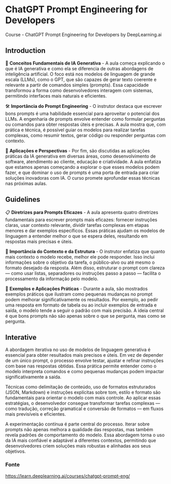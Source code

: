 # ChatGPT Prompt Engineering for Developers

Course - ChatGPT Prompt Engineering for Developers by DeepLearning.ai

## Introduction

🧠 **Conceitos Fundamentais de IA Generativa**  - A aula começa explicando o que é IA generativa e como ela se diferencia de outras abordagens de inteligência artificial. O foco está nos modelos de linguagem de grande escala (LLMs), como o GPT, que são capazes de gerar texto coerente e relevante a partir de comandos simples (prompts). Essa capacidade transformou a forma como desenvolvedores interagem com sistemas, permitindo interfaces mais naturais e eficientes.

🛠️ **Importância do Prompt Engineering** -  O instrutor destaca que escrever bons prompts é uma habilidade essencial para aproveitar o potencial dos LLMs. A engenharia de prompts envolve entender como formular perguntas ou comandos para obter respostas úteis e precisas. A aula mostra que, com prática e técnica, é possível guiar os modelos para realizar tarefas complexas, como resumir textos, gerar código ou responder perguntas com contexto.

🚀 **Aplicações e Perspectivas** -  Por fim, são discutidas as aplicações práticas da IA generativa em diversas áreas, como desenvolvimento de software, atendimento ao cliente, educação e criatividade. A aula enfatiza que estamos apenas começando a explorar o que esses modelos podem fazer, e que dominar o uso de prompts é uma porta de entrada para criar soluções inovadoras com IA. O curso promete aprofundar essas técnicas nas próximas aulas.

## Guidelines

📋 **Diretrizes para Prompts Eficazes** - A aula apresenta quatro diretrizes fundamentais para escrever prompts mais eficazes: fornecer instruções claras, usar contexto relevante, dividir tarefas complexas em etapas menores e dar exemplos específicos. Essas práticas ajudam os modelos de linguagem a entender melhor o que se espera deles, resultando em respostas mais precisas e úteis.

🧩 **Importância do Contexto e da Estrutura** -  O instrutor enfatiza que quanto mais contexto o modelo recebe, melhor ele pode responder. Isso inclui informações sobre o objetivo da tarefa, o público-alvo ou até mesmo o formato desejado da resposta. Além disso, estruturar o prompt com clareza — como usar listas, separadores ou instruções passo a passo — facilita o processamento da informação pelo modelo.

🎯 **Exemplos e Aplicações Práticas** -  Durante a aula, são mostrados exemplos práticos que ilustram como pequenas mudanças no prompt podem melhorar significativamente os resultados. Por exemplo, ao pedir uma resposta em formato de tabela ou ao incluir exemplos de entrada e saída, o modelo tende a seguir o padrão com mais precisão. A ideia central é que bons prompts não são apenas sobre o que se pergunta, mas como se pergunta.

## Interative

A abordagem iterativa no uso de modelos de linguagem generativa é essencial para obter resultados mais precisos e úteis. Em vez de depender de um único prompt, o processo envolve testar, ajustar e refinar instruções com base nas respostas obtidas. Essa prática permite entender como o modelo interpreta comandos e como pequenas mudanças podem impactar significativamente a saída.

Técnicas como delimitação de conteúdo, uso de formatos estruturados (JSON, Markdown) e instruções explícitas sobre tom, estilo e formato são fundamentais para orientar o modelo com mais controle. Ao aplicar essas estratégias, o desenvolvedor consegue transformar tarefas complexas — como tradução, correção gramatical e conversão de formatos — em fluxos mais previsíveis e eficientes.

A experimentação contínua é parte central do processo. Iterar sobre prompts não apenas melhora a qualidade das respostas, mas também revela padrões de comportamento do modelo. Essa abordagem torna o uso da IA mais confiável e adaptável a diferentes contextos, permitindo que desenvolvedores criem soluções mais robustas e alinhadas aos seus objetivos.

### Fonte

https://learn.deeplearning.ai/courses/chatgpt-prompt-eng/